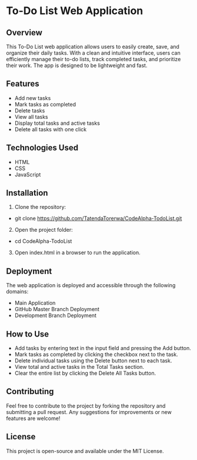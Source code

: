 # To-Do List Web Application

## Overview

This To-Do List web application allows users to easily create, save, and organize their daily tasks. With a clean and intuitive interface, users can efficiently manage their to-do lists, track completed tasks, and prioritize their work. The app is designed to be lightweight and fast.

## Features

- Add new tasks
- Mark tasks as completed
- Delete tasks
- View all tasks
- Display total tasks and active tasks
- Delete all tasks with one click

## Technologies Used

- HTML
- CSS
- JavaScript

## Installation

1. Clone the repository:

- git clone https://github.com/TatendaTorerwa/CodeAlpha-TodoList.git

2. Open the project folder:

- cd CodeAlpha-TodoList

3. Open index.html in a browser to run the application.

## Deployment

The web application is deployed and accessible through the following domains:

- Main Application
- GitHub Master Branch Deployment
- Development Branch Deployment

## How to Use

- Add tasks by entering text in the input field and pressing the Add button.
- Mark tasks as completed by clicking the checkbox next to the task.
- Delete individual tasks using the Delete button next to each task.
- View total and active tasks in the Total Tasks section.
- Clear the entire list by clicking the Delete All Tasks button.

## Contributing

Feel free to contribute to the project by forking the repository and submitting a pull request. Any suggestions for improvements or new features are welcome!

## License

This project is open-source and available under the MIT License.
